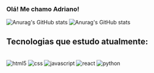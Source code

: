 
### Olá! Me chamo Adriano!


![Anurag's GitHub stats](https://github-readme-stats.vercel.app/api?username=drirodri&show_icons=true&theme=dracula)
![Anurag's GitHub stats](https://github-readme-stats-eight-delta-18.vercel.app/api?username=drirodri&show_icons=true&theme=dracula)


## Tecnologias que estudo atualmente:
<div style="display: inline_block"> <br/>
    <img align="center" alt="html5" src="https://img.shields.io/badge/HTML5-E34F26?style=for-the-badge&logo=html5&logoColor=white">
    <img align="center" alt="css" src="https://img.shields.io/badge/CSS3-1572B6?style=for-the-badge&logo=css3&logoColor=white">
    <img align="center" alt="javascript" src="https://img.shields.io/badge/JavaScript-323330?style=for-the-badge&logo=javascript&logoColor=F7DF1E">
    <img align="center" alt="react" src="https://img.shields.io/badge/React-20232A?style=for-the-badge&logo=react&logoColor=61DAFB">
    <img align="center" alt="python" src="https://img.shields.io/badge/Python-14354C?style=for-the-badge&logo=python&logoColor=white">
</div>
